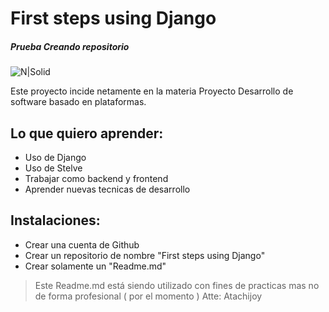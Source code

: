 # First steps using Django
##### Prueba Creando repositorio

![N|Solid](https://c.tenor.com/hBPePzns2fwAAAAC/eris-boreas-greyrat-mushoku-tensei.gif)

Este proyecto incide netamente en la materia Proyecto Desarrollo de software basado en plataformas.

## Lo que quiero aprender:

- Uso de Django
- Uso de Stelve
- Trabajar como backend y frontend
- Aprender nuevas tecnicas de desarrollo

## Instalaciones: 

- Crear una cuenta de Github
- Crear un repositorio de nombre "First steps using Django"
- Crear solamente un "Readme.md"

> Este Readme.md está siendo utilizado con fines de practicas mas no de forma profesional ( por el momento ) 
> Atte: Atachijoy
